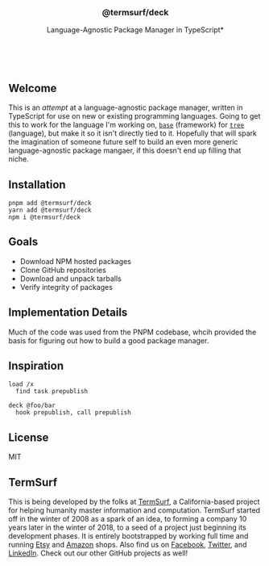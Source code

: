 <br/>
<br/>
<br/>
<br/>
<br/>
<br/>
<br/>

<h3 align='center'>@termsurf/deck</h3>
<p align='center'>
  Language-Agnostic Package Manager in TypeScript*
</p>

<br/>
<br/>
<br/>

## Welcome

This is an _attempt_ at a language-agnostic package manager, written in
TypeScript for use on new or existing programming languages. Going to
get this to work for the language I'm working on,
[`base`](https://github.com/termsurf/base) (framework) for
[`tree`](https://github.com/termsurf/base) (language), but make it so it
isn't directly tied to it. Hopefully that will spark the imagination of
someone future self to build an even more generic language-agnostic
package mangaer, if this doesn't end up filling that niche.

## Installation

```
pnpm add @termsurf/deck
yarn add @termsurf/deck
npm i @termsurf/deck
```

## Goals

- Download NPM hosted packages
- Clone GitHub repositories
- Download and unpack tarballs
- Verify integrity of packages

## Implementation Details

Much of the code was used from the PNPM codebase, whcih provided the
basis for figuring out how to build a good package manager.

## Inspiration

```tree
load /x
  find task prepublish

deck @foo/bar
  hook prepublish, call prepublish
```

## License

MIT

## TermSurf

This is being developed by the folks at [TermSurf](https://term.surf), a
California-based project for helping humanity master information and
computation. TermSurf started off in the winter of 2008 as a spark of an
idea, to forming a company 10 years later in the winter of 2018, to a
seed of a project just beginning its development phases. It is entirely
bootstrapped by working full time and running
[Etsy](https://etsy.com/shop/termsurf) and
[Amazon](https://www.amazon.com/s?rh=p_27%3AMount+Build) shops. Also
find us on [Facebook](https://www.facebook.com/termsurf),
[Twitter](https://twitter.com/termsurf), and
[LinkedIn](https://www.linkedin.com/company/termsurf). Check out our
other GitHub projects as well!
